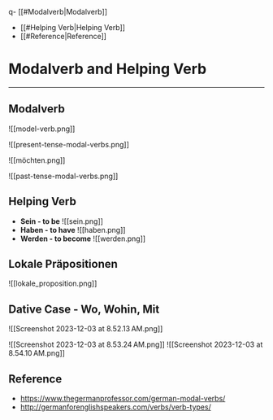q- [[#Modalverb|Modalverb]]
- [[#Helping Verb|Helping Verb]]
- [[#Reference|Reference]]

# Modalverb and Helping Verb
---
##  Modalverb

![[model-verb.png]]


![[present-tense-modal-verbs.png]]

![[möchten.png]]

![[past-tense-modal-verbs.png]]

## Helping Verb

- **Sein - to be**
![[sein.png]]
- **Haben - to have**
![[haben.png]]
- **Werden - to become**
![[werden.png]]
## Lokale Präpositionen
![[lokale_proposition.png]]

## Dative Case - Wo, Wohin, Mit
![[Screenshot 2023-12-03 at 8.52.13 AM.png]]

![[Screenshot 2023-12-03 at 8.53.24 AM.png]]
![[Screenshot 2023-12-03 at 8.54.10 AM.png]]

## Reference
- https://www.thegermanprofessor.com/german-modal-verbs/ 
- http://germanforenglishspeakers.com/verbs/verb-types/
